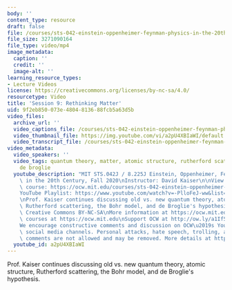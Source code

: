 ```yaml
---
body: ''
content_type: resource
draft: false
file: /courses/sts-042-einstein-oppenheimer-feynman-physics-in-the-20th-century-fall-2020/ocw_8225_sts042_lecture09_2020oct05_360p_16_9.mp4
file_size: 3271090164
file_type: video/mp4
image_metadata:
  caption: ''
  credit: ''
  image-alt: ''
learning_resource_types:
- Lecture Videos
license: https://creativecommons.org/licenses/by-nc-sa/4.0/
resourcetype: Video
title: 'Session 9: Rethinking Matter'
uid: 9f2eb850-073e-4804-8136-88fcb5a63d5b
video_files:
  archive_url: ''
  video_captions_file: /courses/sts-042-einstein-oppenheimer-feynman-physics-in-the-20th-century-fall-2020/1iBhtXdOS4bzkdXz4ekjnyUVOcN-9AAac_transcript.webvtt
  video_thumbnail_file: https://img.youtube.com/vi/a2pU4XBIaWI/default.jpg
  video_transcript_file: /courses/sts-042-einstein-oppenheimer-feynman-physics-in-the-20th-century-fall-2020/1iBhtXdOS4bzkdXz4ekjnyUVOcN-9AAac_transcript.pdf
video_metadata:
  video_speakers: ''
  video_tags: quantum theory, matter, atomic structure, rutherford scattering, bohr,
    de broglie
  youtube_description: "MIT STS.042J / 8.225J Einstein, Oppenheimer, Feynman: Physics\
    \ in the 20th Century, Fall 2020\nInstructor: David Kaiser\n\nView the complete\
    \ course: https://ocw.mit.edu/courses/sts-042-einstein-oppenheimer-feynman-physics-in-the-20th-century-fall-2020\n\
    YouTube Playlist: https://www.youtube.com/watch?v=-PlloFeJ-ww&list=PLUl4u3cNGP63bAfjGas3TuA4ZCPUtN6Xf\n\
    \nProf. Kaiser continues discussing old vs. new quantum theory, atomic structure,\
    \ Rutherford scattering, the Bohr model, and de Broglie's hypothesis.\n\nLicense:\
    \ Creative Commons BY-NC-SA\nMore information at https://ocw.mit.edu/terms\nMore\
    \ courses at https://ocw.mit.edu\nSupport OCW at http://ow.ly/a1If50zVRlQ\n\n\
    We encourage constructive comments and discussion on OCW\u2019s YouTube and other\
    \ social media channels. Personal attacks, hate speech, trolling, and inappropriate\
    \ comments are not allowed and may be removed. More details at https://ocw.mit.edu/comments."
  youtube_id: a2pU4XBIaWI
---
```

Prof. Kaiser continues discussing old vs. new quantum theory, atomic structure, Rutherford scattering, the Bohr model, and de Broglie's hypothesis.